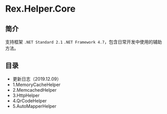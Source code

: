 # Rex.Helper.Core

## 简介
支持框架 `.NET Standard 2.1` `.NET Framework 4.7`，包含日常开发中使用的辅助方法。

## 目录
* 更新日志（2019.12.09）
* 1.MemoryCacheHelper
* 2.MemcachedHelper
* 3.HttpHelper
* 4.QrCodeHelper
* 5.AutoMapperHelper
